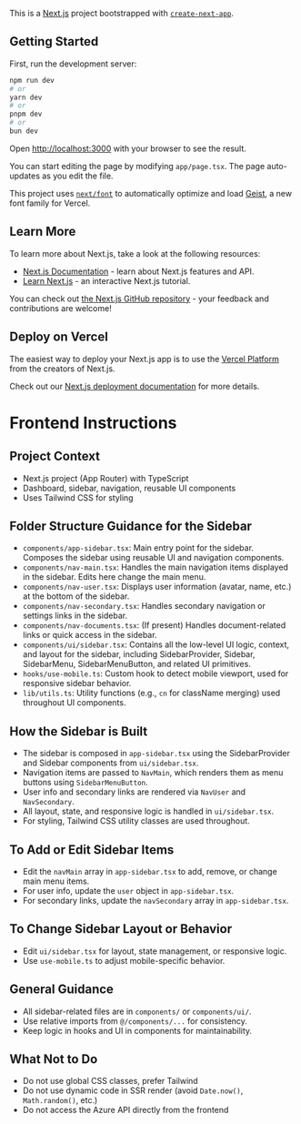 This is a [Next.js](https://nextjs.org) project bootstrapped with [`create-next-app`](https://nextjs.org/docs/app/api-reference/cli/create-next-app).

## Getting Started

First, run the development server:

```bash
npm run dev
# or
yarn dev
# or
pnpm dev
# or
bun dev
```

Open [http://localhost:3000](http://localhost:3000) with your browser to see the result.

You can start editing the page by modifying `app/page.tsx`. The page auto-updates as you edit the file.

This project uses [`next/font`](https://nextjs.org/docs/app/building-your-application/optimizing/fonts) to automatically optimize and load [Geist](https://vercel.com/font), a new font family for Vercel.

## Learn More

To learn more about Next.js, take a look at the following resources:

- [Next.js Documentation](https://nextjs.org/docs) - learn about Next.js features and API.
- [Learn Next.js](https://nextjs.org/learn) - an interactive Next.js tutorial.

You can check out [the Next.js GitHub repository](https://github.com/vercel/next.js) - your feedback and contributions are welcome!

## Deploy on Vercel

The easiest way to deploy your Next.js app is to use the [Vercel Platform](https://vercel.com/new?utm_medium=default-template&filter=next.js&utm_source=create-next-app&utm_campaign=create-next-app-readme) from the creators of Next.js.

Check out our [Next.js deployment documentation](https://nextjs.org/docs/app/building-your-application/deploying) for more details.

# Frontend Instructions

## Project Context

- Next.js project (App Router) with TypeScript
- Dashboard, sidebar, navigation, reusable UI components
- Uses Tailwind CSS for styling

## Folder Structure Guidance for the Sidebar

- `components/app-sidebar.tsx`: Main entry point for the sidebar. Composes the sidebar using reusable UI and navigation components.
- `components/nav-main.tsx`: Handles the main navigation items displayed in the sidebar. Edits here change the main menu.
- `components/nav-user.tsx`: Displays user information (avatar, name, etc.) at the bottom of the sidebar.
- `components/nav-secondary.tsx`: Handles secondary navigation or settings links in the sidebar.
- `components/nav-documents.tsx`: (If present) Handles document-related links or quick access in the sidebar.
- `components/ui/sidebar.tsx`: Contains all the low-level UI logic, context, and layout for the sidebar, including SidebarProvider, Sidebar, SidebarMenu, SidebarMenuButton, and related UI primitives.
- `hooks/use-mobile.ts`: Custom hook to detect mobile viewport, used for responsive sidebar behavior.
- `lib/utils.ts`: Utility functions (e.g., `cn` for className merging) used throughout UI components.

## How the Sidebar is Built

- The sidebar is composed in `app-sidebar.tsx` using the SidebarProvider and Sidebar components from `ui/sidebar.tsx`.
- Navigation items are passed to `NavMain`, which renders them as menu buttons using `SidebarMenuButton`.
- User info and secondary links are rendered via `NavUser` and `NavSecondary`.
- All layout, state, and responsive logic is handled in `ui/sidebar.tsx`.
- For styling, Tailwind CSS utility classes are used throughout.

## To Add or Edit Sidebar Items

- Edit the `navMain` array in `app-sidebar.tsx` to add, remove, or change main menu items.
- For user info, update the `user` object in `app-sidebar.tsx`.
- For secondary links, update the `navSecondary` array in `app-sidebar.tsx`.

## To Change Sidebar Layout or Behavior

- Edit `ui/sidebar.tsx` for layout, state management, or responsive logic.
- Use `use-mobile.ts` to adjust mobile-specific behavior.

## General Guidance

- All sidebar-related files are in `components/` or `components/ui/`.
- Use relative imports from `@/components/...` for consistency.
- Keep logic in hooks and UI in components for maintainability.

## What Not to Do

- Do not use global CSS classes, prefer Tailwind
- Do not use dynamic code in SSR render (avoid `Date.now()`, `Math.random()`, etc.)
- Do not access the Azure API directly from the frontend
